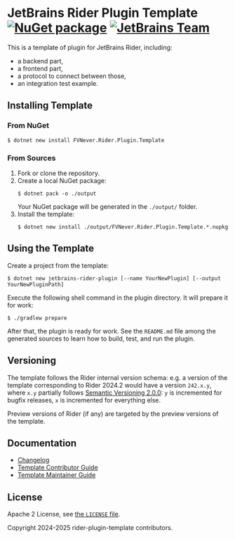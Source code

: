 JetBrains Rider Plugin Template [![NuGet package][nuget.badge]][nuget.page] [![JetBrains Team][badge.jetbrains-team]][jetbrains.opensource]
===============================
This is a template of plugin for JetBrains Rider, including:
- a backend part,
- a frontend part,
- a protocol to connect between those,
- an integration test example.

Installing Template
-------------------

### From NuGet
```console
$ dotnet new install FVNever.Rider.Plugin.Template
```

### From Sources
1. Fork or clone the repository.
2. Create a local NuGet package:
   ```console
   $ dotnet pack -o ./output
   ```
   Your NuGet package will be generated in the `./output/` folder.
3. Install the template:
   ```console
   $ dotnet new install ./output/FVNever.Rider.Plugin.Template.*.nupkg
   ```

Using the Template
------------------
Create a project from the template:
```console
$ dotnet new jetbrains-rider-plugin [--name YourNewPlugin] [--output YourNewPluginPath]
```

Execute the following shell command in the plugin directory. It will prepare it for work:
```console
$ ./gradlew prepare
```
After that, the plugin is ready for work. See the `README.md` file among the generated sources to learn how to build, test, and run the plugin.

Versioning
----------
The template follows the Rider internal version schema: e.g. a version of the template corresponding to Rider 2024.2 would have a version `242.x.y`, where `x.y` partially follows [Semantic Versioning 2.0.0][semver]: `y` is incremented for bugfix releases, `x` is incremented for everything else.

Preview versions of Rider (if any) are targeted by the preview versions of the template.

Documentation
-------------
- [Changelog][docs.changelog]
- [Template Contributor Guide][docs.contributing]
- [Template Maintainer Guide][docs.maintaining]

License
-------
Apache 2 License, see [the `LICENSE` file][docs.license].

Copyright 2024-2025 rider-plugin-template contributors.

[badge.jetbrains-team]: https://jb.gg/badges/team.svg
[docs.changelog]: CHANGELOG.md
[docs.contributing]: CONTRIBUTING.md
[docs.license]: LICENSE
[docs.maintaining]: MAINTAINING.md
[jetbrains.opensource]: https://github.com/JetBrains/
[nuget.badge]: https://img.shields.io/nuget/v/FVNever.Rider.Plugin.Template
[nuget.page]: https://www.nuget.org/packages/FVNever.Rider.Plugin.Template
[semver]: https://semver.org/spec/v2.0.0.html
